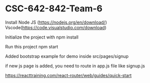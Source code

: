 # CSC-642-842-Team-6


Install
Node JS (https://nodejs.org/en/download/)
Vscode(https://code.visualstudio.com/download)


Initialize the project with 
npm install

Run this project 
npm start



Added bootstrap example for demo inside src/pages/signup

if new js page is added, you need to route in app.js file like signup.js

https://reacttraining.com/react-router/web/guides/quick-start